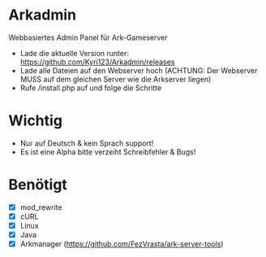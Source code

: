 # Arkadmin 
Webbasiertes Admin Panel für Ark-Gameserver

- Lade die aktuelle Version runter: https://github.com/Kyri123/Arkadmin/releases
- Lade alle Dateien auf den Webserver hoch (ACHTUNG: Der Webserver MUSS auf dem gleichen Server wie die Arkserver liegen)
- Rufe <url>/install.php auf und folge die Schritte

# Wichtig

- Nur auf Deutsch & kein Sprach support!
- Es ist eine Alpha bitte verzeiht Schreibfehler & Bugs!

# Benötigt
- [x] mod_rewrite
- [x] cURL
- [x] Linux
- [x] Java
- [x] Arkmanager (https://github.com/FezVrasta/ark-server-tools)

